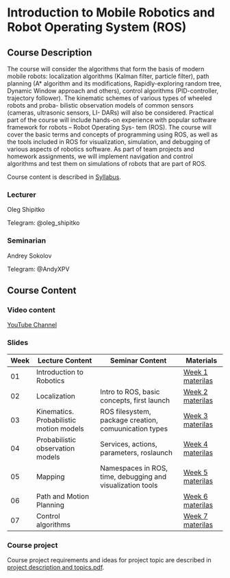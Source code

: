 # Introduction to Mobile Robotics and Robot Operating System (ROS)

## Course Description
The course will consider the algorithms that form the basis of modern mobile robots: localization algorithms (Kalman filter, particle filter), path planning (A* algorithm and its modifications, Rapidly-exploring random tree, Dynamic Window approach and others), control algorithms (PID-controller, trajectory follower). The kinematic schemes of various types of wheeled robots and proba- bilistic observation models of common sensors (cameras, ultrasonic sensors, LI- DARs) will also be considered. Practical part of the course will include hands-on experience with popular software framework for robots – Robot Operating Sys- tem (ROS). The course will cover the basic terms and concepts of programming using ROS, as well as the tools included in ROS for visualization, simulation, and debugging of various aspects of robotics software. As part of team projects and homework assignments, we will implement navigation and control algorithms and test them on simulations of robots that are part of ROS.

Course content is described in [Syllabus](https://github.com/oleg-Shipitko/hse_intro_to_mobile_robotics_and_ROS/blob/master/Syllabus.pdf).

### Lecturer 
Oleg Shipitko

Telegram: @oleg_shipitko

### Seminarian
Andrey Sokolov

Telegram: @AndyXPV

## Course Content

### Video content
[YouTube Channel](https://www.youtube.com/playlist?list=PL2PmRem6srUkMdGYdtELvFG2ttZsGZPUi)

### Slides
| Week | Lecture Content | Seminar Content | Materials |
| --- | --- | --- | --- |
|01|Introduction to Robotics|  | [Week 1 materilas](https://github.com/oleg-Shipitko/Intro_to_mobile_robotics_and_ROS/tree/master/week01_introduction) |
|02|Localization| Intro to ROS, basic concepts, first launch | [Week 2 materilas](https://github.com/oleg-Shipitko/Intro_to_mobile_robotics_and_ROS/tree/master/week02_localization) |
|03|Kinematics. Probabilistic motion models| ROS filesystem, package creation, comuunication types | [Week 3 materilas](https://github.com/oleg-Shipitko/Intro_to_mobile_robotics_and_ROS/tree/master/week03_motion_models) |
|04|Probabilistic observation models| Services, actions, parameters, roslaunch | [Week 4 materilas](https://github.com/oleg-Shipitko/hse_intro_to_mobile_robotics_and_ROS/tree/master/week04_observation_models) | 
|05|Mapping| Namespaces in ROS, time, debugging and visualization tools | [Week 5 materilas](https://github.com/oleg-Shipitko/hse_intro_to_mobile_robotics_and_ROS/tree/master/week05_mapping) |
|06|Path and Motion Planning|| [Week 6 materilas](https://github.com/oleg-Shipitko/hse_intro_to_mobile_robotics_and_ROS/tree/master/week06_path_planning) |
|07|Control algorithms|| [Week 7 materilas]() |


### Course project
Course project requirements and ideas for project topic are described in [project description and topics.pdf](https://github.com/oleg-Shipitko/hse_intro_to_mobile_robotics_and_ROS/blob/master/project%20description%20and%20topics.pdf).
